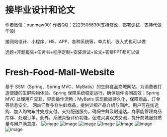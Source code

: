 # 接毕业设计和论文
作者微信：xunmaw001  作者QQ：2223505639(支持修改、部署调试、支持代做毕设)

接网站设计、小程序、H5、APP、各种系统等，单片机、嵌入式也可以做

选题+开题报告+任务书+程序定制+安装测试+论文+答辩PPT都可以做
# Fresh-Food-Mall-Website
基于 SSM（Spring、Spring MVC、MyBatis）的生鲜食品商城网站，为消费者打造便捷的生鲜购物体验。Spring 保障系统稳定运行，确保组件协同高效；Spring MVC 处理用户交互，界面操作流畅；MyBatis 实现数据持久化，保障商品、订单等信息安全。  网站汇聚多样生鲜商品，提供详细产品介绍与图片。用户可在线选购、加入购物车并完成支付。支持配送服务，确保生鲜及时送达。商家能管理商品库存、处理订单。此外，系统具备评价功能，促进买卖双方交流，提升商城服务质量与用户满意度。 
![image](https://github.com/user-attachments/assets/bd2ffb05-fcb2-4e64-8e3f-07c11707e31e)
![image](https://github.com/user-attachments/assets/345d1693-e6e4-42d5-93c7-25d5132cb5ae)
![image](https://github.com/user-attachments/assets/bd1638fa-9e82-42c8-811a-23ee1e7c1c96)
![image](https://github.com/user-attachments/assets/d02a1751-100b-4e68-bcee-043f6a659529)
![image](https://github.com/user-attachments/assets/e43d3e43-aaba-4b60-b040-7d2514a7b218)
![image](https://github.com/user-attachments/assets/d0db1bcd-52e5-4cd1-b693-3cf8248a2a3b)
![image](https://github.com/user-attachments/assets/1a308e02-a324-4b24-8540-136104647bd3)
